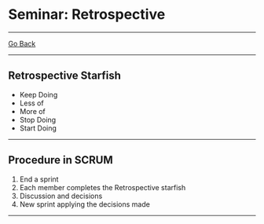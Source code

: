# Seminar: Retrospective
---
[Go Back](../README.md)

---
## Retrospective Starfish
- Keep Doing
- Less of
- More of
- Stop Doing
- Start Doing
---
## Procedure in SCRUM
1. End a sprint
2. Each member completes the Retrospective starfish
3. Discussion and decisions
4. New sprint applying the decisions made
---